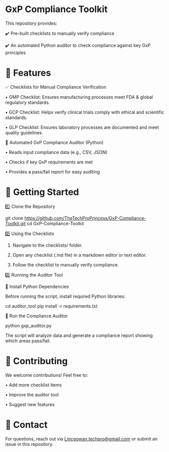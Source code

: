 # GxP Compliance Toolkit

This repository provides:

✔️ Pre-built checklists to manually verify compliance

✔️ An automated Python auditor to check compliance against key GxP principles

# 📌 Features

✅ Checklists for Manual Compliance Verification
	
 •	GMP Checklist: Ensures manufacturing processes meet FDA & global regulatory standards.
	
 •	GCP Checklist: Helps verify clinical trials comply with ethical and scientific standards.
	
 •	GLP Checklist: Ensures laboratory processes are documented and meet quality guidelines.

🤖 Automated GxP Compliance Auditor (Python)
	
 •	Reads input compliance data (e.g., CSV, JSON)
	
 •	Checks if key GxP requirements are met
	
 •	Provides a pass/fail report for easy auditing

# 🚀 Getting Started

1️⃣ Clone the Repository

git clone https://github.com/TheTechProPrincess/GxP-Compliance-Toolkit.git
cd GxP-Compliance-Toolkit

2️⃣ Using the Checklists
1.	Navigate to the checklists/ folder.
 
2.	Open any checklist (.md file) in a markdown editor or text editor.
   
3.	Follow the checklist to manually verify compliance.

3️⃣ Running the Auditor Tool

🔹 Install Python Dependencies

Before running the script, install required Python libraries:

cd auditor_tool
pip install -r requirements.txt

🔹 Run the Compliance Auditor

python gxp_auditor.py

The script will analyze data and generate a compliance report showing which areas pass/fail.

# 📜 Contributing

We welcome contributions! 
Feel free to:	

•	Add more checklist items

•	Improve the auditor tool

•	Suggest new features

# 📧 Contact

For questions, reach out via Lmcgowan.techpro@gmail.com or submit an issue in this repository.
